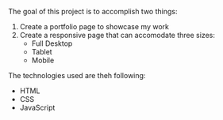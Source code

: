 The goal of this project is to accomplish two things:

1. Create a portfolio page to showcase my work
2. Create a responsive page that can accomodate three sizes:
   - Full Desktop
   - Tablet
   - Mobile

The technologies used are theh following:

- HTML
- CSS
- JavaScript
